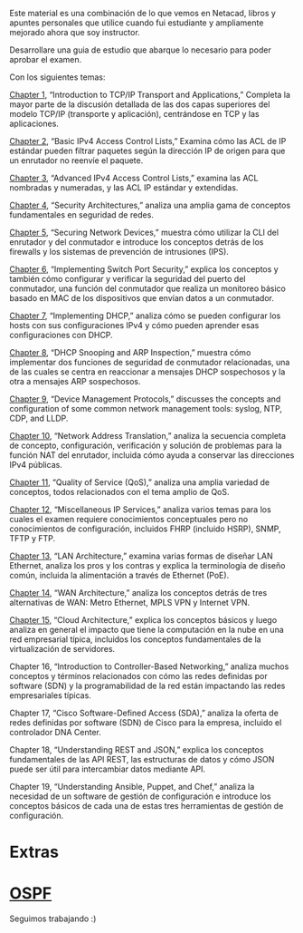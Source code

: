 Este material es una combinación de lo que vemos en Netacad, libros y apuntes personales que utilice cuando fui estudiante y ampliamente mejorado ahora que soy instructor.

Desarrollare una guia de estudio que abarque lo necesario para poder aprobar el examen.

Con los siguientes temas:

[Chapter 1](content/Charter-1.md), “Introduction to TCP/IP Transport and Applications,” Completa la mayor parte de la discusión detallada de las dos capas superiores del modelo TCP/IP (transporte y aplicación), centrándose en TCP y las aplicaciones.

[Chapter 2](content/Charter-2.md), “Basic IPv4 Access Control Lists,” Examina cómo las ACL de IP estándar pueden filtrar paquetes según la dirección IP de origen para que un enrutador no reenvíe el paquete.

[Chapter 3](content/Charter-3.md), “Advanced IPv4 Access Control Lists,” examina las ACL nombradas y numeradas, y las ACL IP estándar y extendidas.

[Chapter 4](content/Charter-4.md), “Security Architectures,” analiza una amplia gama de conceptos fundamentales en seguridad de redes.

[Chapter 5](content/Charter-5.md), “Securing Network Devices,” muestra cómo utilizar la CLI del enrutador y del conmutador e introduce los conceptos detrás de los firewalls y los sistemas de prevención de intrusiones (IPS).

[Chapter 6](content/Charter-6.md), “Implementing Switch Port Security,” explica los conceptos y también cómo configurar y verificar la seguridad del puerto del conmutador, una función del conmutador que realiza un monitoreo básico basado en MAC de los dispositivos que envían datos a un conmutador.

[Chapter 7](content/Charter-7.md), “Implementing DHCP,” analiza cómo se pueden configurar los hosts con sus configuraciones IPv4 y cómo pueden aprender esas configuraciones con DHCP. 

[Chapter 8](content/Charter-8.md), “DHCP Snooping and ARP Inspection,” muestra cómo implementar dos funciones de seguridad de conmutador relacionadas, una de las cuales se centra en reaccionar a mensajes DHCP sospechosos y la otra a mensajes ARP sospechosos.

[Chapter 9](content/Charter-9.md), “Device Management Protocols,” discusses the concepts and configuration of some common network management tools: syslog, NTP, CDP, and LLDP. 

[Chapter 10](content/Charter-10.md), “Network Address Translation,” analiza la secuencia completa de concepto, configuración, verificación y solución de problemas para la función NAT del enrutador, incluida cómo ayuda a conservar las direcciones IPv4 públicas.

[Chapter 11](content/Charter-11.md), “Quality of Service (QoS),” analiza una amplia variedad de conceptos, todos relacionados con el tema amplio de QoS.

[Chapter 12](content/Charter-12.md), “Miscellaneous IP Services,” analiza varios temas para los cuales el examen requiere conocimientos conceptuales pero no conocimientos de configuración, incluidos FHRP (incluido HSRP), SNMP, TFTP y FTP.

[Chapter 13](content/Charter-13.md), “LAN Architecture,” examina varias formas de diseñar LAN Ethernet, analiza los pros y los contras y explica la terminología de diseño común, incluida la alimentación a través de Ethernet (PoE).

[Chapter 14](content/Charter-14.md), “WAN Architecture,” analiza los conceptos detrás de tres alternativas de WAN: Metro Ethernet, MPLS VPN y Internet VPN. 

[Chapter 15](content/Charter-15.md), “Cloud Architecture,” explica los conceptos básicos y luego analiza en general el impacto que tiene la computación en la nube en una red empresarial típica, incluidos los conceptos fundamentales de la virtualización de servidores.

Chapter 16, “Introduction to Controller-Based Networking,” analiza muchos conceptos y términos relacionados con cómo las redes definidas por software (SDN) y la programabilidad de la red están impactando las redes empresariales típicas.

Chapter 17, “Cisco Software-Defined Access (SDA),” analiza la oferta de redes definidas por software (SDN) de Cisco para la empresa, incluido el controlador DNA Center.

Chapter 18, “Understanding REST and JSON,” explica los conceptos fundamentales de las API REST, las estructuras de datos y cómo JSON puede ser útil para intercambiar datos mediante API.

Chapter 19, “Understanding Ansible, Puppet, and Chef,” analiza la necesidad de un software de gestión de configuración e introduce los conceptos básicos de cada una de estas tres herramientas de gestión de configuración.

# Extras

# [OSPF](extras/OSPF.md)

Seguimos trabajando :)